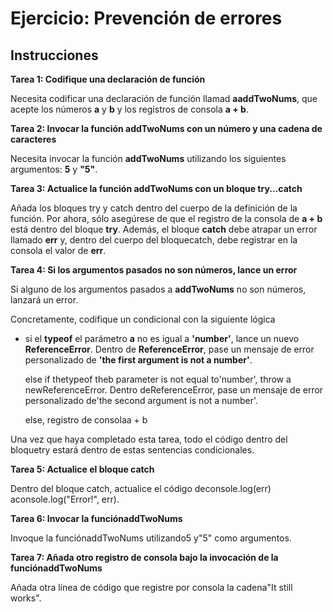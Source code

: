 # Ejercicio: Prevención de errores

## Instrucciones
**Tarea 1: Codifique una declaración de función**

Necesita codificar una declaración de función llamad **aaddTwoNums**, que acepte los números **a** y **b** y los registros de consola **a + b**.

**Tarea 2: Invocar la función addTwoNums con un número y una cadena de caracteres**

Necesita invocar la función **addTwoNums** utilizando los siguientes argumentos: **5** y **"5"**.

**Tarea 3: Actualice la función addTwoNums con un bloque try...catch**

Añada los bloques try y catch dentro del cuerpo de la definición de la función. Por ahora, sólo asegúrese de que el registro de la consola de **a + b** está dentro del bloque **try**. Además, el bloque **catch** debe atrapar un error llamado **err** y, dentro del cuerpo del bloquecatch, debe registrar en la consola el valor de **err**.

**Tarea 4: Si los argumentos pasados no son números, lance un error**

Si alguno de los argumentos pasados a **addTwoNums** no son números, lanzará un error.

Concretamente, codifique un condicional con la siguiente lógica

- si el **typeof** el parámetro **a** no es igual a **'number'**, lance un nuevo **ReferenceError**. Dentro de **ReferenceError**, pase un mensaje de error personalizado de **'the first argument is not a number'**.

    else if thetypeof theb parameter is not equal to'number', throw a newReferenceError. Dentro deReferenceError, pase un mensaje de error personalizado de'the second argument is not a number'.

    else, registro de consolaa + b 

Una vez que haya completado esta tarea, todo el código dentro del bloquetry estará dentro de estas sentencias condicionales.

**Tarea 5: Actualice el bloque catch**

Dentro del bloque catch, actualice el código deconsole.log(err) aconsole.log("Error!", err).

**Tarea 6: Invocar la funciónaddTwoNums**

Invoque la funciónaddTwoNums utilizando5 y"5" como argumentos.

**Tarea 7: Añada otro registro de consola bajo la invocación de la funciónaddTwoNums**

Añada otra línea de código que registre por consola la cadena"It still works".
